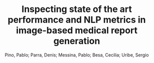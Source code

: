 ---
paperId: 23
author: Pino, Pablo; Parra, Denis; Messina, Pablo; Besa, Cecilia; Uribe, Sergio
title: Inspecting state of the art performance and NLP metrics in image-based medical report generation
pdf: pino_short_23.pdf
poster: pino_short_23.png
alt: --
type: Poster
topic: Deep Learning
link: --
conference: neurips
year: 2020
tags: neurips-2020
---